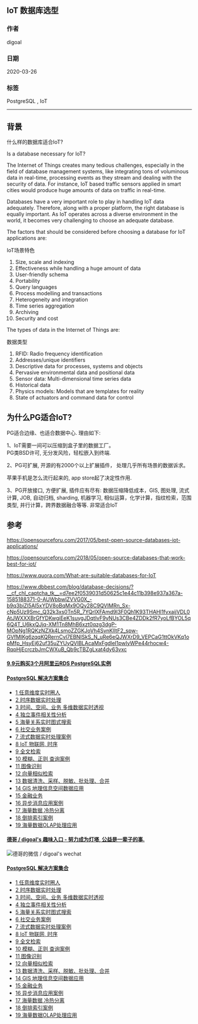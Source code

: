 ## IoT 数据库选型   
        
### 作者                                                                        
digoal                                                                                                                 
                          
### 日期                                                                                                                 
2020-03-26                                                                                                             
                                                                                                                 
### 标签                                                                                                                 
PostgreSQL , IoT   
                     
----               
                          
## 背景      
什么样的数据库适合IoT?   
  
Is a database necessary for IoT?  
  
The Internet of Things creates many tedious challenges, especially in the field of database management systems, like integrating tons of voluminous data in real-time, processing events as they stream and dealing with the security of data. For instance, IoT based traffic sensors applied in smart cities would produce huge amounts of data on traffic in real-time.  
  
Databases have a very important role to play in handling IoT data adequately. Therefore, along with a proper platform, the right database is equally important. As IoT operates across a diverse environment in the world, it becomes very challenging to choose an adequate database.  
  
The factors that should be considered before choosing a database for IoT applications are:  
  
IoT场景特色  
  
1) Size, scale and indexing  
2) Effectiveness while handling a huge amount of data  
3) User-friendly schema  
4) Portability  
5) Query languages  
6) Process modelling and transactions  
7) Heterogeneity and integration  
8) Time series aggregation  
9) Archiving  
10) Security and cost  
  
The types of data in the Internet of Things are:  
  
数据类型  
  
1) RFID: Radio frequency identification  
2) Addresses/unique identifiers  
3) Descriptive data for processes, systems and objects  
4) Pervasive environmental data and positional data  
5) Sensor data: Multi-dimensional time series data  
6) Historical data  
7) Physics models: Models that are templates for reality  
8) State of actuators and command data for control  
  
## 为什么PG适合IoT?  
PG适合边缘、也适合数据中心. 理由如下:   
  
1、IoT需要一间可以压缩到盒子里的数据工厂。  
PG类BSD许可, 无分发风险，轻松嵌入到终端.   
  
2、PG可扩展, 开源的有2000个以上扩展插件， 处理几乎所有场景的数据诉求。  
  
苹果手机是怎么流行起来的, app store起了决定性作用.  
  
3、PG开放接口, 方便扩展, 插件应有尽有: 数据压缩降低成本，GIS, 图处理, 流式计算, JOB, 自动归档, sharding, 机器学习, 相似运算，化学计算，指纹检索，范围类型, 并行计算，跨界数据融合等等. 非常适合IoT     
  
## 参考  
https://opensourceforu.com/2017/05/best-open-source-databases-iot-applications/  
  
https://opensourceforu.com/2018/05/open-source-databases-that-work-best-for-iot/  
  
https://www.quora.com/What-are-suitable-databases-for-IoT  
  
https://www.dbbest.com/blog/database-decisions/?__cf_chl_captcha_tk__=d7ee2f0539031d50625c1e44c11b398e937a367a-1585188371-0-AUWbbwlZVVG0X_-b9q3biZl5Al5xYDV8oBqMx9OQy28C9QVIMRn_Sx-cNp5Uz9Smc_Q32k3xs0Tn5R_7YQrIXFAmd9l3F0Qh1K93THAHl1fvxaijVDL0AtJWXXXBrGfYDKwgiEeK1suygJDqtIvF9yNUs3CBe4ZDDk2fR7yoLfBYOL5q6Q4T_U6kxQJjq-XM1Tn8MhB6xzt0qzg3dgP-MOpNg1RQKzNZXk4LsmoZZGKJoVh4SvnKlItF2_spw-GVfMIKg6zqqKQRernCvl7EBNISkS_N_uRe6eQJWXrD9_VEPCaG1ttOkVKq1opMfp_HsyEj62uf35uZYUyQVlBLAcaMxFgdleI1pwIyWPe44rhocw4-RqpHjEcrczbJmCWXuB_Qb9cTBZgLxat4dy63vxc  
  
  
  
  
  
  
  
  
  
  
  
  
  
  
  
  
  
  
  
  
  
  
  
  
  
  
  
#### [9.9元购买3个月阿里云RDS PostgreSQL实例](https://www.aliyun.com/database/postgresqlactivity "57258f76c37864c6e6d23383d05714ea")
  
  
#### [PostgreSQL 解决方案集合](https://yq.aliyun.com/topic/118 "40cff096e9ed7122c512b35d8561d9c8")
- [1 任意维度实时圈人](https://yq.aliyun.com/topic/118 "40cff096e9ed7122c512b35d8561d9c8")
- [2 时序数据实时处理](https://yq.aliyun.com/topic/118 "40cff096e9ed7122c512b35d8561d9c8")
- [3 时间、空间、业务 多维数据实时透视](https://yq.aliyun.com/topic/118 "40cff096e9ed7122c512b35d8561d9c8")
- [4 独立事件相关性分析](https://yq.aliyun.com/topic/118 "40cff096e9ed7122c512b35d8561d9c8")
- [5 海量关系实时图式搜索](https://yq.aliyun.com/topic/118 "40cff096e9ed7122c512b35d8561d9c8")
- [6 社交业务案例](https://yq.aliyun.com/topic/118 "40cff096e9ed7122c512b35d8561d9c8")
- [7 流式数据实时处理案例](https://yq.aliyun.com/topic/118 "40cff096e9ed7122c512b35d8561d9c8")
- [8 IoT 物联网, 时序](https://yq.aliyun.com/topic/118 "40cff096e9ed7122c512b35d8561d9c8")
- [9 全文检索](https://yq.aliyun.com/topic/118 "40cff096e9ed7122c512b35d8561d9c8")
- [10 模糊、正则 查询案例](https://yq.aliyun.com/topic/118 "40cff096e9ed7122c512b35d8561d9c8")
- [11 图像识别](https://yq.aliyun.com/topic/118 "40cff096e9ed7122c512b35d8561d9c8")
- [12 向量相似检索](https://yq.aliyun.com/topic/118 "40cff096e9ed7122c512b35d8561d9c8")
- [13 数据清洗、采样、脱敏、批处理、合并](https://yq.aliyun.com/topic/118 "40cff096e9ed7122c512b35d8561d9c8")
- [14 GIS 地理信息空间数据应用](https://yq.aliyun.com/topic/118 "40cff096e9ed7122c512b35d8561d9c8")
- [15 金融业务](https://yq.aliyun.com/topic/118 "40cff096e9ed7122c512b35d8561d9c8")
- [16 异步消息应用案例](https://yq.aliyun.com/topic/118 "40cff096e9ed7122c512b35d8561d9c8")
- [17 海量数据 冷热分离](https://yq.aliyun.com/topic/118 "40cff096e9ed7122c512b35d8561d9c8")
- [18 倒排索引案例](https://yq.aliyun.com/topic/118 "40cff096e9ed7122c512b35d8561d9c8")
- [19 海量数据OLAP处理应用](https://yq.aliyun.com/topic/118 "40cff096e9ed7122c512b35d8561d9c8")
  
  
#### [德哥 / digoal's 趣味入口 - 努力成为灯塔, 公益是一辈子的事.](https://github.com/digoal/blog/blob/master/README.md "22709685feb7cab07d30f30387f0a9ae")
  
  
![德哥的微信 / digoal's wechat](../pic/digoal_weixin.jpg "f7ad92eeba24523fd47a6e1a0e691b59")
  
  
#### [PostgreSQL 解决方案集合](https://yq.aliyun.com/topic/118 "40cff096e9ed7122c512b35d8561d9c8")
- [1 任意维度实时圈人](https://yq.aliyun.com/topic/118 "40cff096e9ed7122c512b35d8561d9c8")
- [2 时序数据实时处理](https://yq.aliyun.com/topic/118 "40cff096e9ed7122c512b35d8561d9c8")
- [3 时间、空间、业务 多维数据实时透视](https://yq.aliyun.com/topic/118 "40cff096e9ed7122c512b35d8561d9c8")
- [4 独立事件相关性分析](https://yq.aliyun.com/topic/118 "40cff096e9ed7122c512b35d8561d9c8")
- [5 海量关系实时图式搜索](https://yq.aliyun.com/topic/118 "40cff096e9ed7122c512b35d8561d9c8")
- [6 社交业务案例](https://yq.aliyun.com/topic/118 "40cff096e9ed7122c512b35d8561d9c8")
- [7 流式数据实时处理案例](https://yq.aliyun.com/topic/118 "40cff096e9ed7122c512b35d8561d9c8")
- [8 IoT 物联网, 时序](https://yq.aliyun.com/topic/118 "40cff096e9ed7122c512b35d8561d9c8")
- [9 全文检索](https://yq.aliyun.com/topic/118 "40cff096e9ed7122c512b35d8561d9c8")
- [10 模糊、正则 查询案例](https://yq.aliyun.com/topic/118 "40cff096e9ed7122c512b35d8561d9c8")
- [11 图像识别](https://yq.aliyun.com/topic/118 "40cff096e9ed7122c512b35d8561d9c8")
- [12 向量相似检索](https://yq.aliyun.com/topic/118 "40cff096e9ed7122c512b35d8561d9c8")
- [13 数据清洗、采样、脱敏、批处理、合并](https://yq.aliyun.com/topic/118 "40cff096e9ed7122c512b35d8561d9c8")
- [14 GIS 地理信息空间数据应用](https://yq.aliyun.com/topic/118 "40cff096e9ed7122c512b35d8561d9c8")
- [15 金融业务](https://yq.aliyun.com/topic/118 "40cff096e9ed7122c512b35d8561d9c8")
- [16 异步消息应用案例](https://yq.aliyun.com/topic/118 "40cff096e9ed7122c512b35d8561d9c8")
- [17 海量数据 冷热分离](https://yq.aliyun.com/topic/118 "40cff096e9ed7122c512b35d8561d9c8")
- [18 倒排索引案例](https://yq.aliyun.com/topic/118 "40cff096e9ed7122c512b35d8561d9c8")
- [19 海量数据OLAP处理应用](https://yq.aliyun.com/topic/118 "40cff096e9ed7122c512b35d8561d9c8")
  
